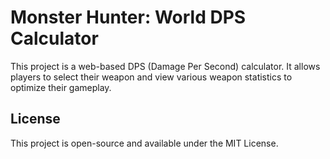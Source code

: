 # Monster Hunter: World DPS Calculator

This project is a web-based DPS (Damage Per Second) calculator. It allows players to select their weapon and view various weapon statistics to optimize their gameplay.

## License

This project is open-source and available under the MIT License.
